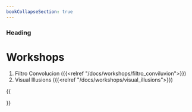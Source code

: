 ```yaml
---
bookCollapseSection: true
---
```

### Heading
# Workshops
1. Filtro Convolucion ({{<relref "/docs/workshops/filtro_conviluvion">}})
2. Visual Illusions ({{<relref "/docs/workshops/visual_illusions">}})



{{<section>}}
